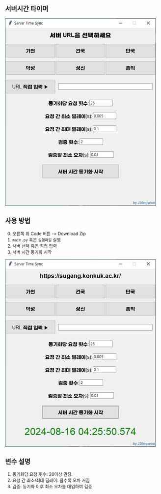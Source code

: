 ## 서버시간 타이머

![메인 화면](images/main_screen.png)

## 사용 방법

0. 오른쪽 위 Code 버튼 -> Download Zip
1. `main.py` 혹은 `실행파일` 실행
2. 서버 선택 혹은 직접 입력
3. 서버 시간 동기화 시작

![설정 예시](images/example1.png)

## 변수 설명
1. 동기화당 요청 횟수: 20이상 권장.
2. 요청 간 최소/최대 딜레이: 클수록 오차 커짐
3. 검증: 동기화 이후 최소 오차를 대입하여 검증
